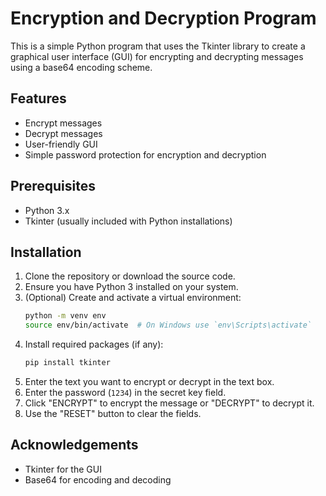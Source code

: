 # Encryption and Decryption Program

This is a simple Python program that uses the Tkinter library to create a graphical user interface (GUI) for encrypting and decrypting messages using a base64 encoding scheme.

## Features

- Encrypt messages
- Decrypt messages
- User-friendly GUI
- Simple password protection for encryption and decryption

## Prerequisites

- Python 3.x
- Tkinter (usually included with Python installations)

## Installation

1. Clone the repository or download the source code.
2. Ensure you have Python 3 installed on your system.
3. (Optional) Create and activate a virtual environment:
    ```sh
    python -m venv env
    source env/bin/activate  # On Windows use `env\Scripts\activate`
    ```
4. Install required packages (if any):
    ```sh
    pip install tkinter
    ```
3. Enter the text you want to encrypt or decrypt in the text box.
4. Enter the password (`1234`) in the secret key field.
5. Click "ENCRYPT" to encrypt the message or "DECRYPT" to decrypt it.
6. Use the "RESET" button to clear the fields.


## Acknowledgements

- Tkinter for the GUI
- Base64 for encoding and decoding
